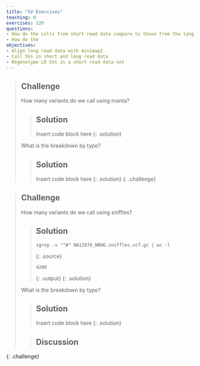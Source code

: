 ```yaml
---
title: "SV Exercises"
teaching: 0
exercises: 120
questions:
- How do the calls from short read data compare to those from the long read data?
- How do the 
objectives:
- Align long read data with minimap2
- Call SVs in short and long read data
- Regenotype LR SVs in a short read data set
---
```



> ## Challenge
>
> How many variants do we call using manta?
>
> > ## Solution
> > Insert code block here
> {: .solution}
>
> What is the breakdown by type?
>
> > ## Solution
> > Insert code block here
> {: .solution}
{: .challenge}

> ## Challenge
>
> How many variants do we call using sniffles? 
>
> > ## Solution
> > ~~~
> > zgrep -v "^#" NA12878_NRHG.sniffles.vcf.gz | wc -l
> > ~~~
> > {: .source}
> > ~~~
> > 4209
> > ~~~
> > {: .output}
> {: .solution}
>
> What is the breakdown by type? 
>
> > ## Solution
> > Insert code block here
> {: .solution}
>
> > ## Discussion
> >  
{: .challenge}
